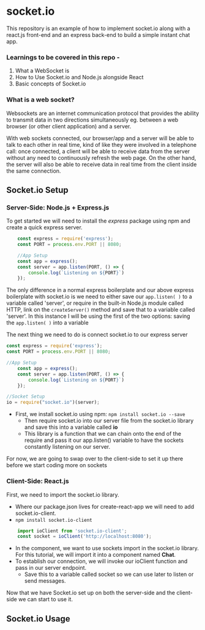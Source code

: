 # socket.io

This repository is an example of how to implement socket.io along with a react.js front-end and an express back-end to build a simple instant chat app.

### Learnings to be covered in this repo - 

1. What a WebSocket is
2. How to Use Socket.io and Node.js alongside React
3. Basic concepts of Socket.io

### What is a web socket?

Websockets are an internet communication protocol that provides the ability to transmit data in two directions simultaneously eg. between a web browser (or other client application) and a server.

With web sockets connected, our browser/app and a server will be able to talk to each other in real time, kind of like they were involved in a telephone call: once connected, a client will be able to receive data from the server without any need to continuously refresh the web page. On the other hand, the server will also be able to receive data in real time from the client inside the same connection.

## Socket.io Setup
### Server-Side: Node.js + Express.js
 To get started we will need to install the *express* package using npm and create a quick express server.

```javascript
    const express = require('express');
    const PORT = process.env.PORT || 8080;

    //App Setup
    const app = express();
    const server = app.listen(PORT, () => {
        console.log(`Listening on ${PORT}`)
    });
```
The only difference in a normal express boilerplate and our above express boilerplate with socket.io is we need to either save our ```app.listen( )``` to a variable called 'server', or require in the built-in Node.js module called HTTP, link on the ```createServer()``` method and save that to a variable called 'server'.
In this instance I will be using the first of the two options: saving the ```app.listen( )``` into a variable


The next thing we need to do is connect socket.io to our express server
    
```javascript
const express = require('express');
const PORT = process.env.PORT || 8080;

//App Setup
    const app = express();
    const server = app.listen(PORT, () => {
        console.log(`Listening on ${PORT}`)
    });

//Socket Setup
io = require("socket.io")(server);
```
- First, we install socket.io using npm:
    ```npm install socket.io --save```
    - Then require socket.io into our server file from the socket.io library and save this into a variable called **io**
    - This library is a function that we can chain onto the end of the require and pass it our app.listen() variable to have the sockets constantly listening on our server.

For now, we are going to swap over to the client-side to set it up there before we start coding more on sockets

### Client-Side: React.js
First, we need to import the socket.io library. 
-   Where our package.json lives for create-react-app we will need to add socket.io-client.
- ```npm install socket.io-client```

```javascript
    import ioClient from 'socket.io-client';
    const socket = ioClient('http://localhost:8080');
```
- In the component, we want to use sockets import in the socket.io library. For this tutorial, we will import it into a component named **Chat**. 
- To establish our connection, we will invoke our ioClient function and pass in our server endpoint.
    - Save this to a variable called socket so we can use later to listen or send messages.
    
Now that we have Socket.io set up on both the server-side and the client-side we can start to use it.

## Socket.io Usage

